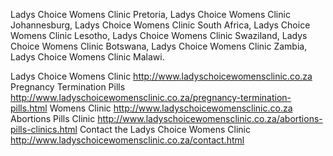 Ladys Choice Womens Clinic Pretoria, Ladys Choice Womens Clinic Johannesburg, Ladys Choice Womens Clinic South Africa, Ladys Choice Womens Clinic Lesotho, Ladys Choice Womens Clinic Swaziland, Ladys Choice Womens Clinic Botswana, Ladys Choice Womens Clinic Zambia, Ladys Choice Womens Clinic Malawi. 

Ladys Choice Womens Clinic http://www.ladyschoicewomensclinic.co.za
Pregnancy Termination Pills http://www.ladyschoicewomensclinic.co.za/pregnancy-termination-pills.html
Womens Clinic http://www.ladyschoicewomensclinic.co.za
Abortions Pills Clinic http://www.ladyschoicewomensclinic.co.za/abortions-pills-clinics.html
Contact the Ladys Choice Womens Clinic http://www.ladyschoicewomensclinic.co.za/contact.html
